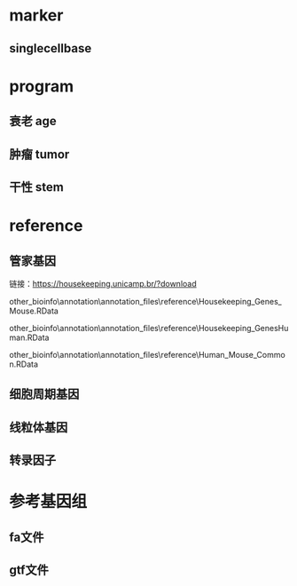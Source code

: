 # marker

## singlecellbase


# program


## 衰老 age

## 肿瘤 tumor

## 干性 stem


# reference

## 管家基因

链接：https://housekeeping.unicamp.br/?download

other_bioinfo\annotation\annotation_files\reference\Housekeeping_Genes_Mouse.RData

other_bioinfo\annotation\annotation_files\reference\Housekeeping_GenesHuman.RData

other_bioinfo\annotation\annotation_files\reference\Human_Mouse_Common.RData

## 细胞周期基因

## 线粒体基因

## 转录因子


# 参考基因组

## fa文件


## gtf文件
